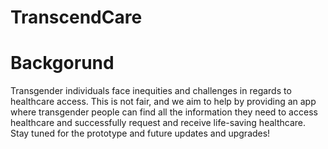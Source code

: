 # TranscendCare

# Backgorund

Transgender individuals face inequities and challenges in regards to healthcare access. This is not fair, and we aim to help by providing an app where transgender people can find all the information they need to access healthcare and successfully request and receive life-saving healthcare. Stay tuned for the prototype and future updates and upgrades!
